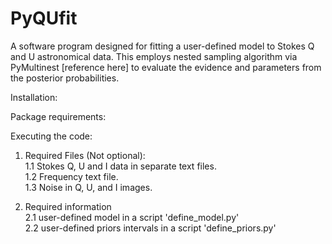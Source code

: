 # PyQUfit
A software program designed for fitting a user-defined model to Stokes Q and U astronomical data. This employs nested sampling algorithm via PyMultinest [reference here] to evaluate the evidence and parameters from the posterior probabilities. 

Installation:


Package requirements:



Executing the code:

1. Required Files (Not optional):   
  1.1 Stokes Q, U and I data in separate text files.      
  1.2 Frequency text file.      
  1.3 Noise in Q, U, and I images.      

2. Required information     
  2.1 user-defined model in a script 'define_model.py'        
  2.2 user-defined priors intervals in a script 'define_priors.py'      




